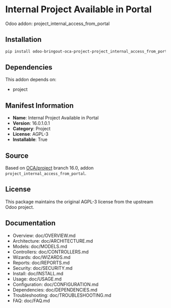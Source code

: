 # Internal Project Available in Portal

Odoo addon: project_internal_access_from_portal

## Installation

```bash
pip install odoo-bringout-oca-project-project_internal_access_from_portal
```

## Dependencies

This addon depends on:
- project

## Manifest Information

- **Name**: Internal Project Available in Portal
- **Version**: 16.0.1.0.1
- **Category**: Project
- **License**: AGPL-3
- **Installable**: True

## Source

Based on [OCA/project](https://github.com/OCA/project) branch 16.0, addon `project_internal_access_from_portal`.

## License

This package maintains the original AGPL-3 license from the upstream Odoo project.

## Documentation

- Overview: doc/OVERVIEW.md
- Architecture: doc/ARCHITECTURE.md
- Models: doc/MODELS.md
- Controllers: doc/CONTROLLERS.md
- Wizards: doc/WIZARDS.md
- Reports: doc/REPORTS.md
- Security: doc/SECURITY.md
- Install: doc/INSTALL.md
- Usage: doc/USAGE.md
- Configuration: doc/CONFIGURATION.md
- Dependencies: doc/DEPENDENCIES.md
- Troubleshooting: doc/TROUBLESHOOTING.md
- FAQ: doc/FAQ.md
